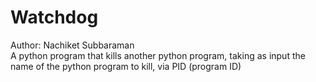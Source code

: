 # Watchdog
Author: Nachiket Subbaraman <br />
A python program that kills another python program, taking as input the name of the python program to kill, via PID (program ID)
